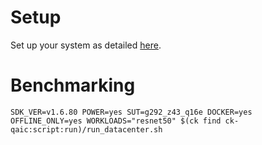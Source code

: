 # Setup
Set up your system as detailed [here](https://github.com/krai/ck-qaic/blob/main/script/setup.docker/README.md).

# Benchmarking
```
SDK_VER=v1.6.80 POWER=yes SUT=g292_z43_q16e DOCKER=yes OFFLINE_ONLY=yes WORKLOADS="resnet50" $(ck find ck-qaic:script:run)/run_datacenter.sh
```
